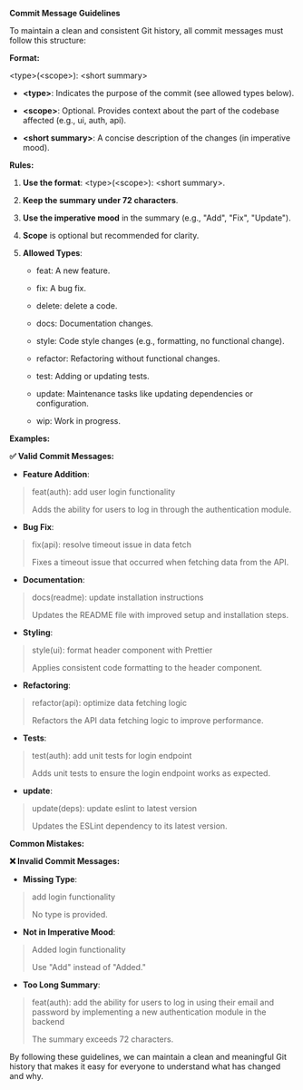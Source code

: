 **Commit Message Guidelines**

To maintain a clean and consistent Git history, all commit messages must
follow this structure:

**Format:**

\<type\>(\<scope\>): \<short summary\>

- **\<type\>**: Indicates the purpose of the commit (see allowed types
  below).

- **\<scope\>**: Optional. Provides context about the part of the
  codebase affected (e.g., ui, auth, api).

- **\<short summary\>**: A concise description of the changes (in
  imperative mood).

**Rules:**

1.  **Use the format**: \<type\>(\<scope\>): \<short summary\>.

2.  **Keep the summary under 72 characters**.

3.  **Use the imperative mood** in the summary (e.g., \"Add\", \"Fix\",
    \"Update\").

4.  **Scope** is optional but recommended for clarity.

5.  **Allowed Types**:

    - feat: A new feature.

    - fix: A bug fix.

    - delete: delete a code.

    - docs: Documentation changes.

    - style: Code style changes (e.g., formatting, no functional
      change).

    - refactor: Refactoring without functional changes.

    - test: Adding or updating tests.

    - update: Maintenance tasks like updating dependencies or
      configuration.

    - wip: Work in progress.

**Examples:**

**✅ Valid Commit Messages:**

- **Feature Addition**:

> feat(auth): add user login functionality
>
> Adds the ability for users to log in through the authentication
> module.

- **Bug Fix**:

> fix(api): resolve timeout issue in data fetch
>
> Fixes a timeout issue that occurred when fetching data from the API.

- **Documentation**:

> docs(readme): update installation instructions
>
> Updates the README file with improved setup and installation steps.

- **Styling**:

> style(ui): format header component with Prettier
>
> Applies consistent code formatting to the header component.

- **Refactoring**:

> refactor(api): optimize data fetching logic
>
> Refactors the API data fetching logic to improve performance.

- **Tests**:

> test(auth): add unit tests for login endpoint
>
> Adds unit tests to ensure the login endpoint works as expected.

- **update**:

> update(deps): update eslint to latest version
>
> Updates the ESLint dependency to its latest version.

**Common Mistakes:**

**❌ Invalid Commit Messages:**

- **Missing Type**:

> add login functionality
>
> No type is provided.

- **Not in Imperative Mood**:

> Added login functionality
>
> Use \"Add\" instead of \"Added.\"

- **Too Long Summary**:

> feat(auth): add the ability for users to log in using their email and
> password by implementing a new authentication module in the backend
>
> The summary exceeds 72 characters.

By following these guidelines, we can maintain a clean and meaningful
Git history that makes it easy for everyone to understand what has
changed and why.
